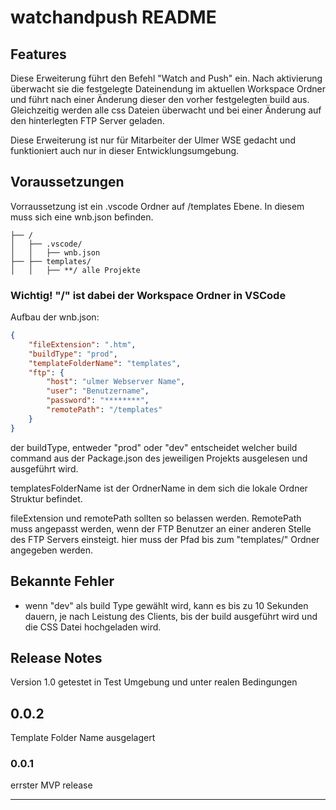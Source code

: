 # watchandpush README

## Features

Diese Erweiterung führt den Befehl "Watch and Push" ein. Nach aktivierung überwacht sie die festgelegte Dateinendung im aktuellen Workspace Ordner und führt nach einer Änderung dieser den vorher festgelegten build aus. Gleichzeitig werden alle css Dateien überwacht und bei einer Änderung auf den hinterlegten FTP Server geladen.

Diese Erweiterung ist nur für Mitarbeiter der Ulmer WSE gedacht und funktioniert auch nur in dieser Entwicklungsumgebung.

## Voraussetzungen

Vorraussetzung ist ein .vscode Ordner auf /templates Ebene.
In diesem muss sich eine wnb.json befinden.

```
├── /
│   ├── .vscode/
│   │   ├── wnb.json
├── ├── templates/
│   │   ├── **/ alle Projekte
```

### Wichtig! "\/" ist dabei der Workspace Ordner in VSCode

Aufbau der wnb.json:

```json
{
	"fileExtension": ".htm",
	"buildType": "prod",
	"templateFolderName": "templates",
	"ftp": {
		"host": "ulmer Webserver Name",
		"user": "Benutzername",
		"password": "********",
		"remotePath": "/templates"
	}
}
```

der buildType, entweder "prod" oder "dev" entscheidet welcher build command aus der Package.json des jeweiligen Projekts ausgelesen und ausgeführt wird.

templatesFolderName ist der OrdnerName in dem sich die lokale Ordner Struktur befindet.

fileExtension und remotePath sollten so belassen werden. RemotePath muss angepasst werden, wenn der FTP Benutzer an einer anderen Stelle des FTP Servers einsteigt. hier muss der Pfad bis zum "templates/" Ordner angegeben werden.

## Bekannte Fehler

-   wenn "dev" als build Type gewählt wird, kann es bis zu 10 Sekunden dauern, je nach Leistung des Clients, bis der build ausgeführt wird und die CSS Datei hochgeladen wird.

## Release Notes

Version 1.0
getestet in Test Umgebung und unter realen Bedingungen

## 0.0.2

Template Folder Name ausgelagert

### 0.0.1

errster MVP release

---
